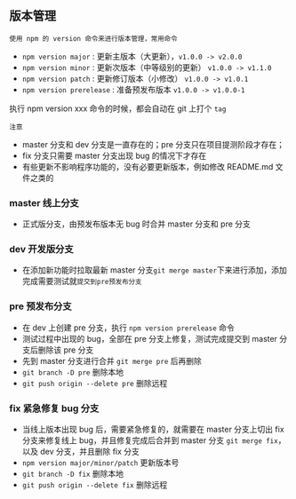 ## 版本管理

    使用 npm 的 version 命令来进行版本管理，常用命令

- `npm version major` : 更新主版本（大更新），`v1.0.0 -> v2.0.0`
- `npm version minor` : 更新次版本（中等级别的更新） `v1.0.0 -> v1.1.0`
- `npm version patch` : 更新修订版本（小修改） `v1.0.0 -> v1.0.1`
- `npm version prerelease` : 准备预发布版本 `v1.0.0 -> v1.0.0-1`

执行 npm version xxx 命令的时候，都会自动在 git 上打个 `tag`

    注意

- master 分支和 dev 分支是一直存在的；pre 分支只在项目提测阶段才存在；
- fix 分支只需要 master 分支出现 bug 的情况下才存在
- 有些更新不影响程序功能的，没有必要更新版本，例如修改 README.md 文件之类的

### master 线上分支

- 正式版分支，由预发布版本无 bug 时合并 master 分支和 pre 分支

### dev 开发版分支

- 在添加新功能时拉取最新 master 分支`git merge master`下来进行添加，添加完成需要测试就`提交到pre预发布分支`

### pre 预发布分支

- 在 dev 上创建 pre 分支，执行 `npm version prerelease` 命令
- 测试过程中出现的 bug，全部在 pre 分支上修复，测试完成提交到 master 分支后删除该 pre 分支
- 先到 master 分支进行合并 `git merge pre` 后再删除
- `git branch -D pre` 删除本地
- `git push origin --delete pre` 删除远程

### fix 紧急修复 bug 分支

- 当线上版本出现 bug 后，需要紧急修复的，就需要在 master 分支上切出 fix 分支来修复线上 bug，并且修复完成后合并到 master 分支 `git merge fix`，以及 dev 分支，并且删除 fix 分支
- `npm version major/minor/patch` 更新版本号
- `git branch -D fix` 删除本地
- `git push origin --delete fix` 删除远程
